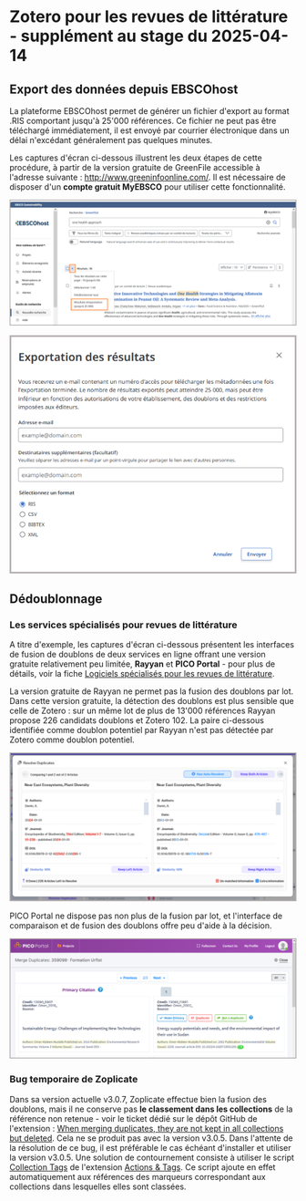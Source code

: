 # Zotero pour les revues de littérature - supplément au stage du 2025-04-14

## Export des données depuis EBSCOhost

La plateforme EBSCOhost permet de générer un fichier d'export au format .RIS comportant jusqu'à 25'000 références. Ce fichier ne peut pas être téléchargé immédiatement, il est envoyé par courrier électronique dans un délai n'excédant généralement pas quelques minutes.

Les captures d'écran ci-dessous illustrent les deux étapes de cette procédure, à partir de la version gratuite de GreenFile accessible à l'adresse suivante : <http://www.greeninfoonline.com/>. Il est nécessaire de disposer d'un **compte gratuit MyEBSCO** pour utiliser cette fonctionnalité.

![Export des données depuis EBSCOhost : étape 1](img/EBSCO_export1.png)

![Export des données depuis EBSCOhost : étape 2](img/EBSCO_export2.png)

## Dédoublonnage

### Les services spécialisés pour revues de littérature

A titre d'exemple, les captures d'écran ci-dessous présentent les interfaces de fusion de doublons de deux services en ligne offrant une version gratuite relativement peu limitée, **Rayyan** et **PICO Portal** - pour plus de détails, voir la fiche [Logiciels spécialisés pour les revues de littérature](https://github.com/fflamerie/intro_revlit/blob/main/docs/Outils_RevLit.pdf).

La version gratuite de Rayyan ne permet pas la fusion des doublons par lot. Dans cette version gratuite, la détection des doublons est plus sensible que celle de Zotero : sur un même lot de plus de 13'000 références Rayyan propose 226 candidats doublons et Zotero 102. La paire ci-dessous identifiée comme doublon potentiel par Rayyan n'est pas détectée par Zotero comme doublon potentiel. 

![Dédoublonnage dans Rayyan](img/Rayyan_doublons.png)

PICO Portal ne dispose pas non plus de la fusion par lot, et l'interface de comparaison et de fusion des doublons offre peu d'aide à la décision.

![Dédoublonnage dans PICO Portal](img/PICOPortal_doublons.png)

### Bug temporaire de Zoplicate

Dans sa version actuelle v3.0.7, Zoplicate effectue bien la fusion des doublons, mais il ne conserve pas **le classement dans les collections** de la référence non retenue - voir le ticket dédié sur le dépôt GitHub de l'extension : [When merging duplicates, they are not kept in all collections but deleted](https://github.com/ChenglongMa/zoplicate/issues/158). Cela ne se produit pas avec la version v3.0.5. Dans l'attente de la résolution de ce bug, il est préférable le cas échéant d'installer et utiliser la version v3.0.5. Une solution de contournement consiste à utiliser le script [Collection Tags](https://github.com/windingwind/zotero-actions-tags/discussions/245) de l'extension [Actions & Tags](https://github.com/ChenglongMa/zoplicate). Ce script ajoute en effet automatiquement aux références des marqueurs correspondant aux collections dans lesquelles elles sont classées. 
